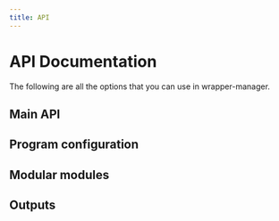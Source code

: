 ```yaml
---
title: API
---
```


# API Documentation

The following are all the options that you can use in wrapper-manager.


<script setup>
import { data } from "./wm.data.js";
import { RenderDocs } from "easy-nix-documentation";
</script>

## Main API

<RenderDocs :options="data" :exclude="[/^_module\.args$/, /^build\.*/, /programs/, /^\<imports = \[ .* \]\>/]"  />

## Program configuration

<RenderDocs :options="data" :include="[/programs/]" />

## Modular modules

<RenderDocs :options="data" :include="[/^\<imports = \[ .* \]\>/]" />

## Outputs

<RenderDocs :options="data" :include="/^build\.*/" />
